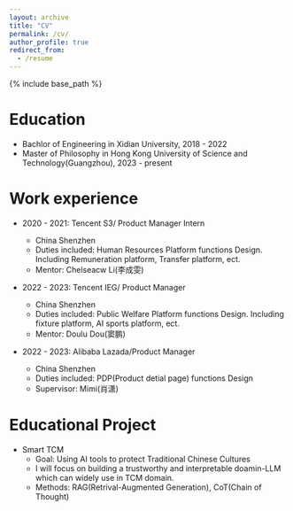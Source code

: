 ```yaml
---
layout: archive
title: "CV"
permalink: /cv/
author_profile: true
redirect_from:
  - /resume
---
```


{% include base_path %}

Education
======
* Bachlor of Engineering in Xidian University, 2018 - 2022
* Master of Philosophy in Hong Kong University of Science and Technology(Guangzhou), 2023 - present

Work experience
======
* 2020 - 2021: Tencent S3/ Product Manager Intern
  * China Shenzhen
  * Duties included: Human Resources Platform functions Design. Including Remuneration platform, Transfer platform, ect.
  * Mentor: Chelseacw Li(李成雯)
  
* 2022 - 2023: Tencent IEG/ Product Manager
  * China Shenzhen
  * Duties included: Public Welfare Platform functions Design. Including fixture platform, AI sports platform, ect.
  * Mentor: Doulu Dou(窦鹏)

* 2022 - 2023: Alibaba Lazada/Product Manager
  * China Shenzhen
  * Duties included: PDP(Product detial page) functions Design
  * Supervisor: Mimi(肖潇)
  
Educational Project
======
* Smart TCM
  * Goal: Using AI tools to protect Traditional Chinese Cultures
  * I will focus on building a trustworthy and interpretable doamin-LLM which can widely use in TCM domain.
  * Methods: RAG(Retrival-Augmented Generation), CoT(Chain of Thought)
